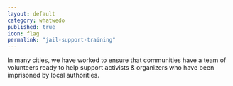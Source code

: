 ```yaml
---
layout: default
category: whatwedo
published: true
icon: flag
permalink: "jail-support-training"
---
```



In many cities, we have worked to ensure that communities have a team of volunteers ready to help support activists & organizers who have been imprisoned by local authorities.
